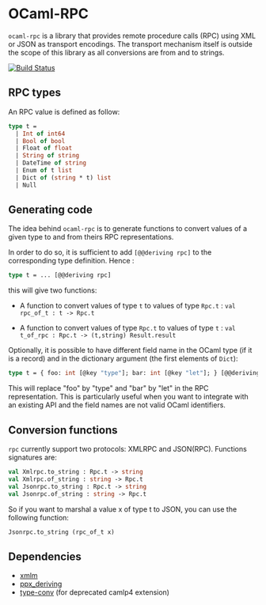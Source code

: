 # OCaml-RPC

`ocaml-rpc` is a library that provides remote procedure calls (RPC)
using XML or JSON as transport encodings. The transport mechanism itself
is outside the scope of this library as all conversions are from and to
strings.

[![Build Status](https://travis-ci.org/mirage/ocaml-rpc.svg?branch=master)](https://travis-ci.org/mirage/ocaml-rpc)

## RPC types

An RPC value is defined as follow:

```ocaml
type t =
  | Int of int64
  | Bool of bool
  | Float of float
  | String of string
  | DateTime of string
  | Enum of t list
  | Dict of (string * t) list
  | Null
```

## Generating code

The idea behind `ocaml-rpc` is to generate functions to convert values of a
given type to and from theirs RPC representations.

In order to do so, it is sufficient to add `[@@deriving rpc]` to the
corresponding type definition. Hence :

```ocaml
type t = ... [@@deriving rpc]
```

this will give two functions:

* A function to convert values of type `t` to values of type `Rpc.t` :
  `val rpc_of_t : t -> Rpc.t`

* A function to convert values of type `Rpc.t` to values of type `t` :
  `val t_of_rpc : Rpc.t -> (t,string) Result.result`

Optionally, it is possible to have different field name in the OCaml
type (if it is a record) and in the dictionary argument (the first
elements of `Dict`):

```ocaml
type t = { foo: int [@key "type"]; bar: int [@key "let"]; } [@@deriving rpc]
```

This will replace "foo" by "type" and "bar" by "let" in the RPC
representation. This is particularly useful when you want to integrate
with an existing API and the field names are not valid OCaml identifiers.

## Conversion functions

`rpc` currently support two protocols: XMLRPC and JSON(RPC). Functions
signatures are:

```ocaml
val Xmlrpc.to_string : Rpc.t -> string
val Xmlrpc.of_string : string -> Rpc.t
val Jsonrpc.to_string : Rpc.t -> string
val Jsonrpc.of_string : string -> Rpc.t
```

So if you want to marshal a value x of type t to JSON, you can use the
following function:

```ocaml
Jsonrpc.to_string (rpc_of_t x)
```

## Dependencies

* [xmlm](http://erratique.ch/software/xmlm)
* [ppx_deriving](http://github.com/whitequark/ppx_deriving)
* [type-conv](http://hg.ocaml.info/release/type-conv) (for deprecated camlp4 extension)
